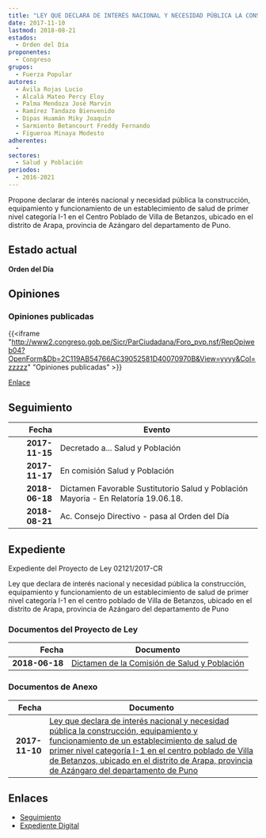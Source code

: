 ```yaml
---
title: "LEY QUE DECLARA DE INTERÉS NACIONAL Y NECESIDAD PÚBLICA LA CONSTRUCCIÓN, EQUIPAMIENTO Y FUNCIONAMIENTO DE UN ESTABLECIMIENTO DE SALUD DE PRIMER NIVEL CATEGORÍA I-1, EN EL CENTRO POBLADO DE VILLA DE BETANZOS, UBICADO EN EL DISTRITO DE ARAPA, PROVINCIA DE AZÁNGARO DEL DEPARTAMENTO DE PUNO"
date: 2017-11-10
lastmod: 2018-08-21
estados: 
  - Orden del Día
proponentes: 
  - Congreso
grupos: 
  - Fuerza Popular
autores: 
  - Ávila Rojas Lucio
  - Alcalá Mateo Percy Eloy
  - Palma Mendoza José Marvín
  - Ramírez Tandazo Bienvenido
  - Dipas Huamán Miky Joaquín
  - Sarmiento Betancourt Freddy Fernando
  - Figueroa Minaya Modesto
adherentes: 
  - 
sectores: 
  - Salud y Población
periodos: 
  - 2016-2021
---
```


Propone declarar de interés nacional y necesidad pública la construcción, equipamiento y funcionamiento de un establecimiento de salud de primer nivel categoría I-1 en el Centro Poblado de Villa de Betanzos, ubicado en el distrito de Arapa, provincia de Azángaro del departamento de Puno.


## Estado actual

**Orden del Día**

## Opiniones

### Opiniones publicadas

{{<iframe "http://www2.congreso.gob.pe/Sicr/ParCiudadana/Foro_pvp.nsf/RepOpiweb04?OpenForm&Db=2C119AB54766AC39052581D40070970B&View=yyyy&Col=zzzzz" "Opiniones publicadas" >}}

[Enlace](http://www2.congreso.gob.pe/Sicr/ParCiudadana/Foro_pvp.nsf/RepOpiweb04?OpenForm&Db=2C119AB54766AC39052581D40070970B&View=yyyy&Col=zzzzz)

## Seguimiento

| Fecha | Evento |
|------:|--------|
| **2017-11-15** | Decretado a... Salud y Población|
| **2017-11-17** | En comisión Salud y Población|
| **2018-06-18** | Dictamen Favorable Sustitutorio Salud y Población Mayoria - En Relatoría 19.06.18.|
| **2018-08-21** | Ac. Consejo Directivo - pasa al Orden del Día|


## Expediente

Expediente del Proyecto de Ley 02121/2017-CR

Ley que declara de interés nacional y necesidad pública la construcción, equipamiento y funcionamiento de un establecimiento de salud de primer nivel categoría I-1 en el centro poblado de Villa de Betanzos, ubicado en el distrito de Arapa, provincia de Azángaro del departamento de Puno


### Documentos del Proyecto de Ley

| Fecha | Documento |
|------:|--------|
| **2018-06-18** | [Dictamen de la Comisión de Salud y Población](http://www.leyes.congreso.gob.pe/Documentos/2016_2021/Dictamenes/Proyectos_de_Ley/02121DC21MAY20180618.PDF) |

### Documentos de Anexo

| Fecha | Documento |
|------:|--------|
| **2017-11-10** | [Ley que declara de interés nacional y necesidad pública la construcción, equipamiento y funcionamiento de un establecimiento de salud de primer nivel categoría I-1 en el centro poblado de Villa de Betanzos, ubicado en el distrito de Arapa, provincia de Azángaro del departamento de Puno](http://www.leyes.congreso.gob.pe/Documentos/2016_2021/Proyectos_de_Ley_y_de_Resoluciones_Legislativas/PL0210920171109.PDF) |

## Enlaces 

- [Seguimiento](http://www2.congreso.gob.pe/Sicr/TraDocEstProc/CLProLey2016.nsf/f7fff46988ca05b1052578e100829cc7/6024b0311c1c54f8052581d4007d6a00?OpenDocument)
- [Expediente Digital](http://www2.congreso.gob.pe/Sicr/TraDocEstProc/CLProLey2016.nsf/f7fff46988ca05b1052578e100829cc7/6024b0311c1c54f8052581d4007d6a00?OpenDocument&Click=05257FB7005EB655.eb71d0cf91d8294e05256cdf006b5706/$Body/0.1C6C)

